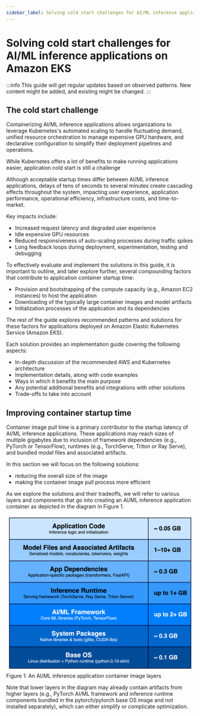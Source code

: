 ```yaml
---
sidebar_label: Solving cold start challenges for AI/ML inference applications on Amazon EKS
---
```


# Solving cold start challenges for AI/ML inference applications on Amazon EKS 

:::info
This guide will get regular updates based on observed patterns. New content might be added, and existing might be changed.
:::

## The cold start challenge

Containerizing AI/ML inference applications allows organizations to leverage Kubernetes's automated scaling to handle fluctuating demand, unified resource orchestration to manage expensive GPU hardware, and declarative configuration to simplify their deployment pipelines and operations.

While Kubernetes offers a lot of benefits to make running applications easier, application cold start is still a challenge

Although acceptable startup times differ between AI/ML inference applications, delays of tens of seconds to several minutes create cascading effects throughout the system, impacting user experience, application performance, operational efficiency, infrastructure costs, and time-to-market.

Key impacts include:

* Increased request latency and degraded user experience
* Idle expensive GPU resources
* Reduced responsiveness of auto-scaling processes during traffic spikes
* Long feedback loops during deployment, experimentation, testing and debugging


To effectively evaluate and implement the solutions in this guide, it is important to outline, and later explore further, several compounding factors that contribute to application container startup time:

* Provision and bootstrapping of the compute capacity (e.g., Amazon EC2 instances) to host the application
* Downloading of the typically large container images and model artifacts
* Initialization processes of the application and its dependencies


The rest of the guide explores recommended patterns and solutions for these factors for applications deployed on Amazon Elastic Kubernetes Service (Amazon EKS).

Each solution provides an implementation guide covering the following aspects:

* In-depth discussion of the recommended AWS and Kubernetes architecture
* Implementation details, along with code examples
* Ways in which it benefits the main purpose
* Any potential additional benefits and integrations with other solutions
* Trade-offs to take into account

## Improving container startup time 

Container image pull time is a primary contributor to the startup latency of AI/ML inference applications. These applications may reach sizes of multiple gigabytes due to inclusion of framework dependencies (e.g., PyTorch or TensorFlow), runtimes (e.g., TorchServe, Triton or Ray Serve), and bundled model files and associated artifacts.

In this section we will focus on the following solutions:

* reducing the overall size of the image
* making the container image pull process more efficient


As we explore the solutions and their tradeoffs, we will refer to various layers and components that go into creating an AI/ML inference application container as depicted in the diagram in Figure 1.

![Figure 1: An AI/ML inference application container image layers](./container-image-layer.png)
Figure 1: An AI/ML inference application container image layers


Note that lower layers in the diagram may already contain artifacts from higher layers (e.g., PyTorch AI/ML framework and inference runtime components bundled in the pytorch/pytorch base OS image and not installed separately), which can either simplify or complicate optimization.
